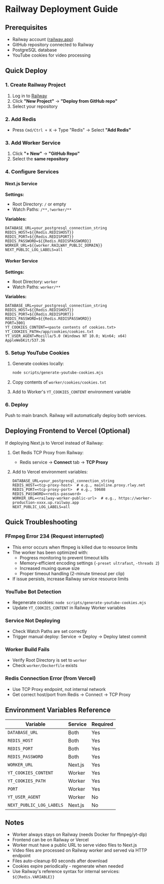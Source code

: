 # Railway Deployment Guide

## Prerequisites

- Railway account ([railway.app](https://railway.app))
- GitHub repository connected to Railway
- PostgreSQL database
- YouTube cookies for video processing

## Quick Deploy

### 1. Create Railway Project

1. Log in to [Railway](https://railway.app)
2. Click **"New Project"** → **"Deploy from GitHub repo"**
3. Select your repository

### 2. Add Redis

- Press `Cmd/Ctrl + K` → Type "Redis" → Select **"Add Redis"**

### 3. Add Worker Service

1. Click **"+ New"** → **"GitHub Repo"**
2. Select the **same repository**

### 4. Configure Services

#### Next.js Service

**Settings:**
- Root Directory: `/` or empty
- Watch Paths: `/**,!worker/**`

**Variables:**
```env
DATABASE_URL=your_postgresql_connection_string
REDIS_HOST=${{Redis.REDISHOST}}
REDIS_PORT=${{Redis.REDISPORT}}
REDIS_PASSWORD=${{Redis.REDISPASSWORD}}
WORKER_URL=${{worker.RAILWAY_PUBLIC_DOMAIN}}
NEXT_PUBLIC_LOG_LABELS=all
```

#### Worker Service

**Settings:**
- Root Directory: `worker`
- Watch Paths: `worker/**`

**Variables:**
```env
DATABASE_URL=your_postgresql_connection_string
REDIS_HOST=${{Redis.REDISHOST}}
REDIS_PORT=${{Redis.REDISPORT}}
REDIS_PASSWORD=${{Redis.REDISPASSWORD}}
PORT=3001
YT_COOKIES_CONTENT=<paste contents of cookies.txt>
YT_COOKIES_PATH=/app/cookies/cookies.txt
YT_USER_AGENT=Mozilla/5.0 (Windows NT 10.0; Win64; x64) AppleWebKit/537.36
```

### 5. Setup YouTube Cookies

1. Generate cookies locally:
   ```bash
   node scripts/generate-youtube-cookies.mjs
   ```

2. Copy contents of `worker/cookies/cookies.txt`

3. Add to Worker's `YT_COOKIES_CONTENT` environment variable

### 6. Deploy

Push to main branch. Railway will automatically deploy both services.

## Deploying Frontend to Vercel (Optional)

If deploying Next.js to Vercel instead of Railway:

1. Get Redis TCP Proxy from Railway:
   - Redis service → **Connect** tab → **TCP Proxy**

2. Add to Vercel environment variables:
   ```env
   DATABASE_URL=your_postgresql_connection_string
   REDIS_HOST=<tcp-proxy-host>  # e.g., mainline.proxy.rlwy.net
   REDIS_PORT=<tcp-proxy-port>  # e.g., 59608
   REDIS_PASSWORD=<redis-password>
   WORKER_URL=<railway-worker-public-url>  # e.g., https://worker-production-xxxx.up.railway.app
   NEXT_PUBLIC_LOG_LABELS=all
   ```

## Quick Troubleshooting

### FFmpeg Error 234 (Request interrupted)
- This error occurs when ffmpeg is killed due to resource limits
- The worker has been optimized with:
  - Progress monitoring to prevent timeout kills
  - Memory-efficient encoding settings (`-preset ultrafast`, `-threads 2`)
  - Increased muxing queue size
  - Proper timeout handling (2-minute timeout per clip)
- If issue persists, increase Railway service resource limits

### YouTube Bot Detection
- Regenerate cookies: `node scripts/generate-youtube-cookies.mjs`
- Update `YT_COOKIES_CONTENT` in Railway Worker variables

### Service Not Deploying
- Check Watch Paths are set correctly
- Trigger manual deploy: Service → Deploy → Deploy latest commit

### Worker Build Fails
- Verify Root Directory is set to `worker`
- Check `worker/Dockerfile` exists

### Redis Connection Error (from Vercel)
- Use TCP Proxy endpoint, not internal network
- Get correct host/port from Redis → Connect → TCP Proxy

## Environment Variables Reference

| Variable | Service | Required |
|----------|---------|----------|
| `DATABASE_URL` | Both | Yes |
| `REDIS_HOST` | Both | Yes |
| `REDIS_PORT` | Both | Yes |
| `REDIS_PASSWORD` | Both | Yes |
| `WORKER_URL` | Next.js | Yes |
| `YT_COOKIES_CONTENT` | Worker | Yes |
| `YT_COOKIES_PATH` | Worker | Yes |
| `PORT` | Worker | Yes |
| `YT_USER_AGENT` | Worker | No |
| `NEXT_PUBLIC_LOG_LABELS` | Next.js | No |

## Notes

- Worker always stays on Railway (needs Docker for ffmpeg/yt-dlp)
- Frontend can be on Railway or Vercel
- Worker must have a public URL to serve video files to Next.js
- Video files are processed on Railway worker and served via HTTP endpoint
- Files auto-cleanup 60 seconds after download
- Cookies expire periodically - regenerate when needed
- Use Railway's reference syntax for internal services: `${{Redis.VARIABLE}}`